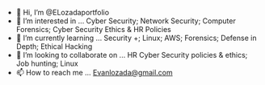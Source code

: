 - 👋 Hi, I’m @ELozadaportfolio
- 👀 I’m interested in ... Cyber Security; Network Security; Computer Forensics; Cyber Security Ethics & HR Policies  
- 🌱 I’m currently learning ... Security +; Linux; AWS; Forensics; Defense in Depth; Ethical Hacking 
- 💞️ I’m looking to collaborate on ... HR Cyber Security policies & ethics; Job hunting; Linux
- 📫 How to reach me ... Evanlozada@gmail.com

<!---
ELozadaportfolio/ELozadaportfolio is a ✨ special ✨ repository because its `README.md` (this file) appears on your GitHub profile.
You can click the Preview link to take a look at your changes.
--->
